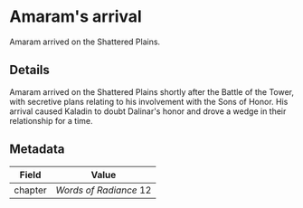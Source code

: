 # Amaram's arrival
Amaram arrived on the Shattered Plains.

## Details
Amaram arrived on the Shattered Plains shortly after the Battle of the Tower, with secretive plans relating to his involvement with the Sons of Honor. His arrival caused Kaladin to doubt Dalinar's honor and drove a wedge in their relationship for a time.

## Metadata
| Field | Value |
| ----- | ----- |
| chapter | *Words of Radiance* 12 |

